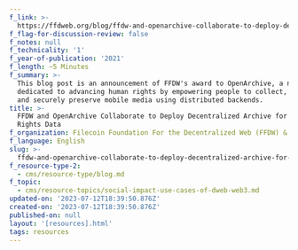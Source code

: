 ```yaml
---
f_link: >-
  https://ffdweb.org/blog/ffdw-and-openarchive-collaborate-to-deploy-decentralized-archive-for-human-rights-data/
f_flag-for-discussion-review: false
f_notes: null
f_technicality: '1'
f_year-of-publication: '2021'
f_length: ~5 Minutes
f_summary: >-
  This blog post is an announcement of FFDW's award to OpenArchive, a nonprofit
  dedicated to advancing human rights by empowering people to collect, verify,
  and securely preserve mobile media using distributed backends.
title: >-
  FFDW and OpenArchive Collaborate to Deploy Decentralized Archive for Human
  Rights Data
f_organization: Filecoin Foundation For the Decentralized Web (FFDW) & Open Archive
f_language: English
slug: >-
  ffdw-and-openarchive-collaborate-to-deploy-decentralized-archive-for-human-rights-data
f_resource-type-2:
  - cms/resource-type/blog.md
f_topic:
  - cms/resource-topics/social-impact-use-cases-of-dweb-web3.md
updated-on: '2023-07-12T18:39:50.876Z'
created-on: '2023-07-12T18:39:50.876Z'
published-on: null
layout: '[resources].html'
tags: resources
---
```



